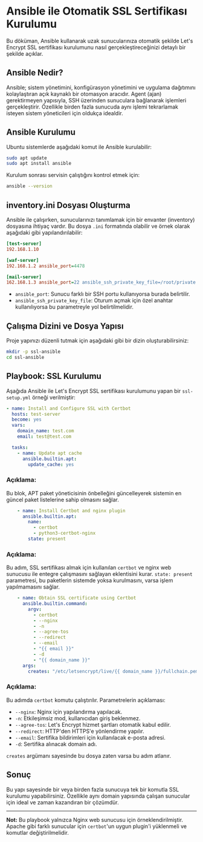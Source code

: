 # Ansible ile Otomatik SSL Sertifikası Kurulumu

Bu döküman, Ansible kullanarak uzak sunucularınıza otomatik şekilde Let's Encrypt SSL sertifikası kurulumunu nasıl gerçekleştireceğinizi detaylı bir şekilde açıklar.

## Ansible Nedir?

Ansible; sistem yönetimini, konfigürasyon yönetimini ve uygulama dağıtımını kolaylaştıran açık kaynaklı bir otomasyon aracıdır. Agent (ajan) gerektirmeyen yapısıyla, SSH üzerinden sunuculara bağlanarak işlemleri gerçekleştirir. Özellikle birden fazla sunucuda aynı işlemi tekrarlamak isteyen sistem yöneticileri için oldukça idealdir.

## Ansible Kurulumu

Ubuntu sistemlerde aşağıdaki komut ile Ansible kurulabilir:

```bash
sudo apt update
sudo apt install ansible
```

Kurulum sonrası servisin çalıştığını kontrol etmek için:

```bash
ansible --version
```

## inventory.ini Dosyası Oluşturma

Ansible ile çalışırken, sunucularınızı tanımlamak için bir envanter (inventory) dosyasına ihtiyaç vardır. Bu dosya `.ini` formatında olabilir ve örnek olarak aşağıdaki gibi yapılandırılabilir:

```ini
[test-server]
192.168.1.10

[waf-server]
192.168.1.2 ansible_port=4478

[mail-server]
162.168.1.3 ansible_port=22 ansible_ssh_private_key_file=/root/private.key
```

- `ansible_port`: Sunucu farklı bir SSH portu kullanıyorsa burada belirtilir.
- `ansible_ssh_private_key_file`: Oturum açmak için özel anahtar kullanılıyorsa bu parametreyle yol belirtilmelidir.

## Çalışma Dizini ve Dosya Yapısı

Proje yapınızı düzenli tutmak için aşağıdaki gibi bir dizin oluşturabilirsiniz:

```bash
mkdir -p ssl-ansible
cd ssl-ansible
```

## Playbook: SSL Kurulumu

Aşağıda Ansible ile Let's Encrypt SSL sertifikası kurulumunu yapan bir `ssl-setup.yml` örneği verilmiştir:

```yaml
- name: Install and Configure SSL with Certbot
  hosts: test-server
  become: yes
  vars:
    domain_name: test.com
    email: test@test.com

  tasks:
    - name: Update apt cache
      ansible.builtin.apt:
        update_cache: yes
```

### Açıklama:

Bu blok, APT paket yöneticisinin önbelleğini güncelleyerek sistemin en güncel paket listelerine sahip olmasını sağlar.

```yaml
    - name: Install Certbot and nginx plugin
      ansible.builtin.apt:
        name:
          - certbot
          - python3-certbot-nginx
        state: present
```

### Açıklama:

Bu adım, SSL sertifikası almak için kullanılan `certbot` ve nginx web sunucusu ile entegre çalışmasını sağlayan eklentisini kurar. `state: present` parametresi, bu paketlerin sistemde yoksa kurulmasını, varsa işlem yapılmamasını sağlar.

```yaml
    - name: Obtain SSL certificate using Certbot
      ansible.builtin.command:
        argv:
          - certbot
          - --nginx
          - -n
          - --agree-tos
          - --redirect
          - --email
          - "{{ email }}"
          - -d
          - "{{ domain_name }}"
      args:
        creates: "/etc/letsencrypt/live/{{ domain_name }}/fullchain.pem"
```

### Açıklama:

Bu adımda `certbot` komutu çalıştırılır. Parametrelerin açıklaması:

- `--nginx`: Nginx için yapılandırma yapılacak.
- `-n`: Etkileşimsiz mod, kullanıcıdan giriş beklenmez.
- `--agree-tos`: Let's Encrypt hizmet şartları otomatik kabul edilir.
- `--redirect`: HTTP'den HTTPS'e yönlendirme yapılır.
- `--email`: Sertifika bildirimleri için kullanılacak e-posta adresi.
- `-d`: Sertifika alınacak domain adı.

`creates` argümanı sayesinde bu dosya zaten varsa bu adım atlanır.

## Sonuç

Bu yapı sayesinde bir veya birden fazla sunucuya tek bir komutla SSL kurulumu yapabilirsiniz. Özellikle aynı domain yapısında çalışan sunucular için ideal ve zaman kazandıran bir çözümdür.

---

**Not:** Bu playbook yalnızca Nginx web sunucusu için örneklendirilmiştir. Apache gibi farklı sunucular için `certbot`'un uygun plugin'i yüklenmeli ve komutlar değiştirilmelidir.
